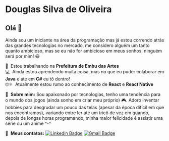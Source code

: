 # Douglas Silva de Oliveira

## Olá 👋
Ainda sou um iniciante na área da programação mas já estou correndo atrás das grandes tecnologias no mercado, me considero alguém um tanto quanto ambicioso, mas se eu não for ambicioso em meus sonhos, ninguém será por mim! :laughing:

:office:&nbsp; Estou trabalhando na **Prefeitura de Embu das Artes**<br>
:computer:&nbsp; Ainda estou aprendendo muita coisa, mas no que eu puder colaborar em **Java** e até em **C#** eu tô dentro!<br>
:nerd_face:⚛️&nbsp; Atualmente estou rumo ao conhecimento de **React** e **React Native**<br>
<!-- :computer: &nbsp; Minha stack: ReactJS, Node.js, React Native & Typescript -->
:thinking:&nbsp; **Sobre mim:** Sou apaixonado por tecnologias, tenho uma tendência para o mundo dos jogos (ainda sonho em criar meu próprio) :video_game:. Adoro inventar hobbies para desgrudar um pouco das telas (apesar da época difícil em que nos encontramos), variando entre ler até um tricô de vez em quando, depois de longas horas programando, minha maior felicidade é assistir uma série ou um anime ^-^<br>

:email:&nbsp; **Meus contatos:** [![Linkedin Badge](https://img.shields.io/badge/-DouglasSilva-blue?style=flat-square&logo=Linkedin&logoColor=white&link=https://www.linkedin.com/in/douglas-silva-de-oliveira-8a8088182/)](https://www.linkedin.com/in/douglas-silva-de-oliveira-8a8088182/)
[![Gmail Badge](https://img.shields.io/badge/-douglas.s.o676@gmail.com-c14438?style=flat-square&logo=Gmail&logoColor=white&link=mailto:douglas.s.o676@gmail.com)](mailto:douglas.s.o676@gmail.com)
